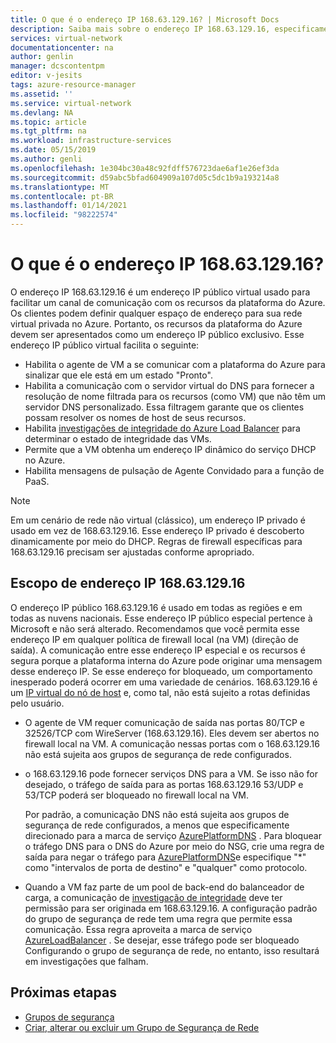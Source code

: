 ```yaml
---
title: O que é o endereço IP 168.63.129.16? | Microsoft Docs
description: Saiba mais sobre o endereço IP 168.63.129.16, especificamente que ele é usado para facilitar um canal de comunicação para os recursos da plataforma Azure.
services: virtual-network
documentationcenter: na
author: genlin
manager: dcscontentpm
editor: v-jesits
tags: azure-resource-manager
ms.assetid: ''
ms.service: virtual-network
ms.devlang: NA
ms.topic: article
ms.tgt_pltfrm: na
ms.workload: infrastructure-services
ms.date: 05/15/2019
ms.author: genli
ms.openlocfilehash: 1e304bc30a48c92fdff576723dae6af1e26ef3da
ms.sourcegitcommit: d59abc5bfad604909a107d05c5dc1b9a193214a8
ms.translationtype: MT
ms.contentlocale: pt-BR
ms.lasthandoff: 01/14/2021
ms.locfileid: "98222574"
---
```

# <a name="what-is-ip-address-1686312916"></a>O que é o endereço IP 168.63.129.16?

O endereço IP 168.63.129.16 é um endereço IP público virtual usado para facilitar um canal de comunicação com os recursos da plataforma do Azure. Os clientes podem definir qualquer espaço de endereço para sua rede virtual privada no Azure. Portanto, os recursos da plataforma do Azure devem ser apresentados como um endereço IP público exclusivo. Esse endereço IP público virtual facilita o seguinte:

- Habilita o agente de VM a se comunicar com a plataforma do Azure para sinalizar que ele está em um estado "Pronto".
- Habilita a comunicação com o servidor virtual do DNS para fornecer a resolução de nome filtrada para os recursos (como VM) que não têm um servidor DNS personalizado. Essa filtragem garante que os clientes possam resolver os nomes de host de seus recursos.
- Habilita [investigações de integridade do Azure Load Balancer](../load-balancer/load-balancer-custom-probe-overview.md) para determinar o estado de integridade das VMs.
- Permite que a VM obtenha um endereço IP dinâmico do serviço DHCP no Azure.
- Habilita mensagens de pulsação de Agente Convidado para a função de PaaS.

> [!NOTE]
> Em um cenário de rede não virtual (clássico), um endereço IP privado é usado em vez de 168.63.129.16. Esse endereço IP privado é descoberto dinamicamente por meio do DHCP. Regras de firewall específicas para 168.63.129.16 precisam ser ajustadas conforme apropriado.

## <a name="scope-of-ip-address-1686312916"></a>Escopo de endereço IP 168.63.129.16

O endereço IP público 168.63.129.16 é usado em todas as regiões e em todas as nuvens nacionais. Esse endereço IP público especial pertence à Microsoft e não será alterado. Recomendamos que você permita esse endereço IP em qualquer política de firewall local (na VM) (direção de saída). A comunicação entre esse endereço IP especial e os recursos é segura porque a plataforma interna do Azure pode originar uma mensagem desse endereço IP. Se esse endereço for bloqueado, um comportamento inesperado poderá ocorrer em uma variedade de cenários. 168.63.129.16 é um [IP virtual do nó de host](./network-security-groups-overview.md#azure-platform-considerations) e, como tal, não está sujeito a rotas definidas pelo usuário.

- O agente de VM requer comunicação de saída nas portas 80/TCP e 32526/TCP com WireServer (168.63.129.16). Eles devem ser abertos no firewall local na VM. A comunicação nessas portas com o 168.63.129.16 não está sujeita aos grupos de segurança de rede configurados.

- o 168.63.129.16 pode fornecer serviços DNS para a VM. Se isso não for desejado, o tráfego de saída para as portas 168.63.129.16 53/UDP e 53/TCP poderá ser bloqueado no firewall local na VM.

  Por padrão, a comunicação DNS não está sujeita aos grupos de segurança de rede configurados, a menos que especificamente direcionado para a marca de serviço [AzurePlatformDNS](../virtual-network/service-tags-overview.md#available-service-tags) . Para bloquear o tráfego DNS para o DNS do Azure por meio do NSG, crie uma regra de saída para negar o tráfego para [AzurePlatformDNS](../virtual-network/service-tags-overview.md#available-service-tags)e especifique "*" como "intervalos de porta de destino" e "qualquer" como protocolo.

- Quando a VM faz parte de um pool de back-end do balanceador de carga, a comunicação de [investigação de integridade](../load-balancer/load-balancer-custom-probe-overview.md) deve ter permissão para ser originada em 168.63.129.16. A configuração padrão do grupo de segurança de rede tem uma regra que permite essa comunicação. Essa regra aproveita a marca de serviço [AzureLoadBalancer](../virtual-network/service-tags-overview.md#available-service-tags) . Se desejar, esse tráfego pode ser bloqueado Configurando o grupo de segurança de rede, no entanto, isso resultará em investigações que falham.

## <a name="next-steps"></a>Próximas etapas

- [Grupos de segurança](./network-security-groups-overview.md)
- [Criar, alterar ou excluir um Grupo de Segurança de Rede](manage-network-security-group.md)